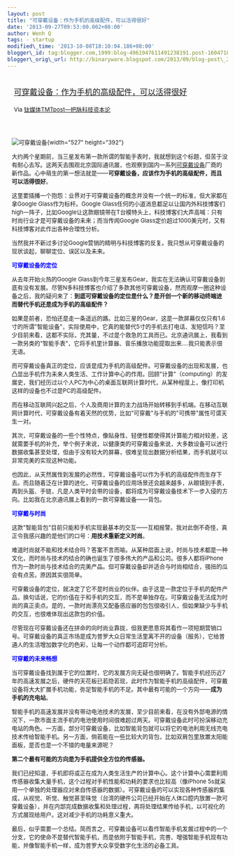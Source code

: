 ```yaml
--- 
layout: post 
title: "可穿戴设备：作为手机的高级配件，可以活得很好"
date: '2013-09-27T09:53:00.002+08:00' 
author: Wenh Q
tags: - startup
modified\_time: '2013-10-08T18:10:04.186+08:00' 
blogger\_id: tag:blogger.com,1999:blog-4961947611491238191.post-1604718480527649908
blogger\_orig\_url: http://binaryware.blogspot.com/2013/09/blog-post\_27.html
---
```

<div style="margin: 10px; padding: 5px;">

<div style="font-size: 18px;">

[可穿戴设备：作为手机的高级配件，可以活得很好](http://www.tmtpost.com/67124.html)

</div>

<div style="font-size: 13px;">

Via [钛媒体TMTpost—把脉科技资本论](http://www.tmtpost.com/)

</div>

</div>

<div style="font-size: 13px; padding: 15px 0 10px 10px;">

![可穿戴设备](http://www.tmtpost.com/wp-content/uploads/2013/09/138018043981.jpg "可穿戴设备"){width="527"
height="392"}

大约两个星期前，当三星发布第一款所谓的智能手表时，我就想到这个标题，但苦于没有耐心去写。这两天去围观北京国际通讯展，也观察到国内一系列[可穿戴设备](http://www.tmtpost.com/tag/%E5%8F%AF%E7%A9%BF%E6%88%B4%E8%AE%BE%E5%A4%87 "查看 可穿戴设备 中的全部文章")厂商的新作品。心中萌生的第一想法就是——**可穿戴设备，应该作为手机的高级配件，而且可以活得很好**。

这里要插播一个抱怨：业界对于可穿戴设备的概念并没有一个统一的标准，但大家都在拿Google
Glass作为标杆。Google
Glass任何的小道消息都足以让国内外科技博客们high一阵子，比如Google让这款眼镜带在T台模特头上，科技博客们大声高喊：只有时尚行业才是可穿戴设备的未来；而当传闻Google
Glass定价超过1000美元时，又有科技博客对此作出各种合理性分析。

当然我并不新过多讨论Google营销的精明与科技博客的反复。我只想从可穿戴设备的现状谈起，聊聊定位、误区以及未来。



<span style="color: blue;">**可穿戴设备的定位**</span>

从去年开始火热的Google
Glass到今年三星发布Gear，我实在无法确认可穿戴设备到底有没有发展。尽管N多科技博客也介绍了多款其他可穿戴设备，然而观摩一圈这种设备之后，我的疑问来了：**到底可穿戴设备的定位是什么？是开创一个新的移动终端进而替代手机还是成为手机的高级配件？**

如果是前者，恐怕还是走一条遥远的路。比如三星的Gear，这是一款屏幕仅仅只有1.6寸的所谓"智能设备"，实际使用中，它真的能替代5寸的手机去打电话、发短信吗？至少目前来看，这都不实际，充其量，不过是个救急的工具而已。北京通讯展上，我看到一款另类的"智能手表"，它将手机里计算器、音乐播放功能提取出来....我只能表示很无语。

而可穿戴设备真正的定位，应该是成为手机的高级配件。可穿戴设备的出现和发展，也凸显出手机作为未来人类生活、工作计算中心的作用。回顾"计算"（computing）的发展史，我们经历过以个人PC为中心的桌面互联网计算时代，从某种程度上，像打印机这样的设备也不过是PC的高级配件。

而在移动互联网兴起之后，个人及商用计算的主力战场开始转移到手机端。在移动互联网计算时代，可穿戴设备有着天然的优势，比如"可穿戴"与手机的"可携带"属性可谓天生一对。

其次，可穿戴设备的一些个性特点，像贴身性、轻便性都使得其计算能力相对较差，这就需要手机的补充，举个例子来说，以健康类的可穿戴设备来说，大多数设备可以进行数据收集甚至处理，但由于没有较大的屏幕，很难呈现出数据分析结果，而手机就可以非常完美的实现这种功能。

也因此，从天然属性到发展的必然性，可穿戴设备可以作为手机的高级配件而生存下去。而且随着泛在计算的进化，可穿戴设备的应用场景还会越来越多，从眼镜到手表，再到头盔、手链，凡是人类平时会带的设备，都将成为可穿戴设备技术下一步入侵的方向。比如我在北京通讯展上看到的一款可穿戴设备——背包。



<span style="color: blue;">**可穿戴与时尚**</span>

这款"智能背包"目前只能和手机实现最基本的交互——互相报警。我对此倒不奇怪，真正令我感兴趣的是他们的口号：**用技术重新定义时尚**。

难道时尚就不能和技术结合吗？答案不言而喻。从某种层面上说，时尚与技术都是一种文化，而时尚与技术的结合的确也诞生了很多伟大的产品和公司。很多人都将iPhone作为一款时尚与技术结合的完美产品。但可穿戴设备却并适合与时尚相结合，强扭的瓜会有点苦。原因其实很简单。

可穿戴设备的定位，就决定了它不是时尚业的伙伴。由于这是一款定位于手机的配件产品，换句话说，它的价值在于和手机的交互，而不是单独存在。可穿戴设备无法成为时尚的真正卖点。是的，一款时尚漂亮又配备感应器的包包很吸引人，但如果缺少与手机的交互，也很难体现出这款包的价值。

尽管现在可穿戴设备还在拼命的向时尚业靠拢，但我更愿意将其看作一项短期营销口号。可穿戴设备的真正市场是成为普罗大众日常生活里离不开的设备（服务），它给普通人的生活增加数字化的色彩，让每一个动作都可追踪可分析。



<span style="color: blue;">**可穿戴的未来畅想**</span>

当可穿戴设备找到属于它的位置时，它的发展方向无疑也很明确了。智能手机经历近7年的高速发展之后，硬件的天花板已若隐若现，此时作为智能手机的高级配件，可穿戴设备将大大扩展手机功能，弥足智能手机的不足。其中最有可能的一个方向——**成为手机的充电站**。

智能手机的高速发展并没有带动电池技术的发展，至少目前来看，在没有外部电源的情况下，一款市面主流手机的电池使用时间很难超过两天。可穿戴设备此时可扮演移动充电站的角色。一方面，部分可穿戴设备，比如智能背包就可以将它的电池利用无线充电技术传给智能手机。另一方面，倘若能在一些比较大的背包，比如双肩包里放置太阳能面板，是否也是一个不错的电量来源呢？

**第二个最有可能的方向是为手机提供全方位的传感器。**

我们已经知道，手机即将或正在成为人类生活生产的计算中心。这个计算中心需要利用传感器收集大量手机，这个过程对手机性能和功耗的要求也比较高（像iPhone
5s就采用一个单独的处理器应对来自传感器的数据）。可穿戴设备的可以实现各种传感器的集成，从视觉、听觉、触觉甚至味觉（台湾的硬件公司已经开始在人体口腔内放置一款可穿戴设备），并在内部完成数据收集和处理过程，再将处理结果传给手机，以可视化的方式展现给用户。这对减少手机的功耗意义重大。

最后，似乎需要一个总结。简而言之，可穿戴设备可以看作智能手机发展过程中的一个分支，它的使命不是替代智能手机，而是依附于智能手机，完善、增强智能手机现有功能，并像智能手机一样，成为普罗大众享受数字化生活的必备工具。

</div>
